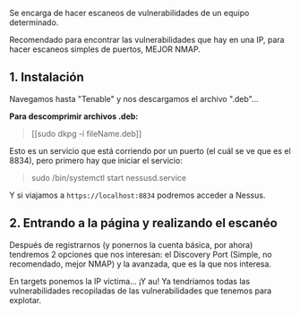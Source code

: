 Se encarga de hacer escaneos de vulnerabilidades de un equipo determinado.

Recomendado para encontrar las vulnerabilidades que hay en una IP, para hacer escaneos simples de puertos, MEJOR NMAP.

## 1. Instalación

Navegamos hasta "Tenable" y nos descargamos el archivo ".deb"...

**Para descomprimir archivos .deb:**

>[[sudo dkpg -i fileName.deb]]

Esto es un servicio que está corriendo por un puerto (el cuál se ve que es el 8834), pero primero hay que iniciar el servicio:

> sudo /bin/systemctl start nessusd.service

Y si viajamos a `https://localhost:8834` podremos acceder a Nessus.

## 2. Entrando a la página y realizando el escanéo

Después de registrarnos (y ponernos la cuenta básica, por ahora) tendremos 2 opciones que nos interesan: el Discovery Port (Simple, no recomendado, mejor NMAP) y la avanzada, que es la que nos interesa.

En targets ponemos la IP víctima... ¡Y au! Ya tendríamos todas las vulnerabilidades recopiladas de las vulnerabilidades que tenemos para explotar.

